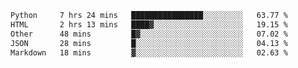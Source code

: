 <!--START_SECTION:waka-->

```txt
Python     7 hrs 24 mins   ████████████████░░░░░░░░░   63.77 %
HTML       2 hrs 13 mins   ████▓░░░░░░░░░░░░░░░░░░░░   19.15 %
Other      48 mins         █▓░░░░░░░░░░░░░░░░░░░░░░░   07.02 %
JSON       28 mins         █░░░░░░░░░░░░░░░░░░░░░░░░   04.13 %
Markdown   18 mins         ▓░░░░░░░░░░░░░░░░░░░░░░░░   02.63 %
```

<!--END_SECTION:waka-->
